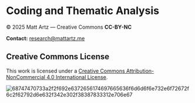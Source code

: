 # Coding and Thematic Analysis

© 2025 Matt Artz — Creative Commons **CC-BY-NC**

**Contact:** [research@mattartz.me](mailto:research@mattartz.me)

## Creative Commons License

This work is licensed under a [Creative Commons Attribution-NonCommercial 4.0 International License](https://creativecommons.org/licenses/by-nc/4.0/).

![68747470733a2f2f692e6372656174697665636f6d6d6f6e732e6f72672f6c2f62792d6e632f342e302f38387833312e706e67](https://github.com/user-attachments/assets/4f11535f-102d-4e14-b06e-11f5fcf7774a)
